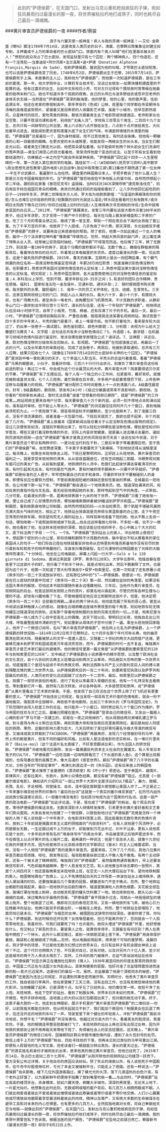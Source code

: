 > 此刻的“萨德侯爵”，在天国门口，发射出马克沁重机枪般疯狂的子弹，宛如狂风暴雨扫过最漫长的那一夜，将世界摧枯拉朽地打成筛子，同时也耗尽自己最后一滴魂魄。

###黄片审查员萨德侯爵的一夜
####作者/蔡骏

						浪子与六翼天使一般神圣！疯人与我的灵魂一般神圣！——艾伦·金斯堡《嚎叫》脚注1789年7月14日，这是改变人类历史的日子。清晨，巴黎群众聚集象征封建王权专制，关押着成千上万的革命者的巴士底狱门口。铁窗内有个男人叫喊“他们在里面杀被关的人！”愤怒的民众攻占了巴士底狱，发现监狱里只有七个囚犯：两个精神病人，四个伪造犯，还有一个淫荡犯——当拿迪安•阿尔风斯•法兰高斯•迪•萨德（Donatien Alphonse François,Marquis de Sade），俗称萨德侯爵。据说因为他的叫喊，才导致巴士底狱陷落，也可以说是萨德侯爵改变了历史。1740年6月2日，萨德侯爵出生于巴黎，2015年7月14日，萨德侯爵死于上海。本故事的主人公，我称他为“萨德侯爵”。而他第一次知道萨德侯爵，是在三年前的夏夜。那一年，他大学刚毕业，计算机专业技术宅，没谈过女朋友——如果快播和硬盘里的不能算的话。他有过喜欢的女生，比如中文系校花小芳，可对方只记得有个猥琐男时常等候在她最爱的桂林米粉门口。她也不知道许多个孤寂的夜晚，自己的头颅已与波多野结衣或苍井空老师的身体天衣无缝——当然是在“萨德侯爵”深深的脑海里，他的梦里，他的心里，他的歌声里。往前追溯五年，他还在老家的寄宿制高中。那年李安的《色戒》公映，班里每个同学都在传梁朝伟与汤唯的高难度姿势照片，紧接着又是冠希哥的人体摄影艺术展。虽是个小城市，但早恋蔚然成风，众星捧月的班花，爱吃零食的胖妹，都依次跟着男生去了电影院或快捷酒店。老师和家长也没空管，只要不耽误功课和高考，别闹到“无痛人流”。学校有三百零五个男生，二百四十九个女生，总共只有一间狭窄的公共浴室。晚上六点到八点开放给女生，八点到十点开放给男生。大伙抢着早点进去，就能闻到更衣室和莲蓬头底下女生们的气味，布满瓷砖墙缝的水滴里的秘密。“萨德侯爵”总是最后一个，因为身材瘦弱，抢不过其他男生，有时还会挨揍。但他有一颗敏感的心和一双敏感的眼睛。在更衣室的木头缝隙里，他能发现一两根女生的长头发。当女生们都走光以后，或者男生们都走光以前，他把耳朵紧贴着墙，似乎能偷听到两个钟头前女生们洗澡时的莺声燕语——男生们用恶心的目光看着他，渐渐流传他是个变态的说法，以至于所有女生看到他都绕道而行，仿佛接近一米之内空气就会传染某种疾病。“萨德侯爵”回忆起十四岁——人生里程碑的一年，第一次进入某位男同学的电脑，路径如下——C:\WINDOWS\党员学习资料\高中数学\政治思想先进性教育\国外电影\抗日战争\张纪中版笑傲江湖\第13集他不期而遇了第一位女神——平生不识武藤兰，看遍那什么也枉然。硬盘里的韩国裔日本人，手把手教会了他什么是人生？那是兰兰在中国最辉煌的年代。当“萨德侯爵”惶恐地收拾干净地板上的餐巾纸，自然而然想起小学二年级，跟妈妈在家看《泰坦尼克号》盗版碟。当ROSE对JACK深情呼唤“捷克斯洛伐克”，妈妈用双手挡住祖国花骨朵的眼睛。男孩仍然通过妈妈的指缝偷看到了，让八岁的他回忆起吃奶的日子——1990年冬天，萨德二世降临东方人间，罗大佑为他款款歌唱：“乌溜溜的黑眼珠和你的笑脸/怎么也难忘记你容颜的转变/轻飘飘的旧时光就这么溜走/转头回去看看时已匆匆数年/或许明日太阳西下倦鸟已归时/你将已经踏上旧时的归途/人生难得再次寻觅相知的伴侣/生命中就难舍蓝蓝的白云天……”2012年，“萨德侯爵”踌躇满志，发誓三年内要在这座大都市买套100平米的房子。经过半年求职，方才觅得一个房产中介的职位，每天在马路上散发新楼盘和二手房的广告。吃了三个月的零蛋业绩之后，做成了第一笔生意，帮助一个刚在夜总会下海的女孩租了套公寓。为了千辛万苦的开单，他放弃了个人提成，几乎免收了中介费。那天深夜，东北姑娘双手缠绕“萨德侯爵”的脖子，说要用自己来感谢他的帮助。除了老妈，他第一次如此接近一个女人的嘴唇，脑中一万个泷泽萝拉呻吟着“雅美蝶”呼啸而过。忽然，响起大煞风景的敲门声，这公寓住满了特殊从业人员，经常被公安局临时抽检，“萨德侯爵”吓得落荒而逃。他后悔了三年，换了无数工作，别说是一套100平的房子，就连个马桶的面积都买不起。无数个晚上，蜷缩在群租房的隔板背后，看着惨白惨白的日光灯，听着笔记本电脑里的东京热，虚度过最漫长的那一夜。仅此而言，这是个最失败的萨德侯爵。2015年，春天的故事。互联网上冒出一则招聘启事，有个霸气侧漏的岗位名称——首席淫秽色情鉴定官待遇：年薪20万岗位职责：快速准确识别色情淫秽内容。任职要求1.熟悉世界各国对淫秽色情信息的认定标准；2.熟悉中国法律方面对淫秽色情信息的认定标准、明文规定；3.熟悉中国互联网、各大运营商使用过的对淫秽色情信息的鉴定标准；4.本科及以上学历，性别不限，要求年龄在20-35岁之间；5.有良好的团队合作精神、责任感强。福利1. 国家标准五险一金及餐补，交通补助，通讯补助；2. 随时报销图书购买费用，每天额外的水果、酸奶福利；3. 每年一次的员工关怀体检，生日、结婚、生育贺礼。三天后，这家互联网视频公司的门口，排起人山人海的长队。最大六十岁，最小十六岁，有猥琐大叔，也有广场舞大妈，甚至夹杂一堆老外，自掏腰包买飞机票而来。不计其数的求职者，从静安寺山门口一直排到龙华殡仪馆十三号厅。漫长的队伍里，还有一个年轻的“萨德侯爵”。他晓得这队伍没48小时排不完，自带了小板凳、竹席、棉被，还有存满了片子的手机。最后一天，最后一小时，“萨德侯爵”已饿得前胸贴后背，严重低血糖，摇摇晃晃走进某著名视频网站。面试官是个四十多岁的中年男人，半秃的脑门冒着汗，桌上一堆餐巾纸。他不断打着哈欠，看来是车轮大战过了，扔出来一张卷子——面试题1、肤色鉴别题2、颜色判断题；3、分析题：央视为什么给大卫雕塑打马赛克？4、文字题：这句话总共有多少淫秽色情词汇？5、外语题；6、数学题：在机器学习领域对色情内容进行鉴定时，常涉及哪些数学原理及公式？请详述。7、法律题：详述日、美、欧对色情淫秽的分级体系及优缺点。8、影视题。“萨德侯爵”在彻底饿昏之前，用最后一丁点的力气，以及长年累月的审美经验，完成了这张卷子。两周后，他接到录取通知，总共有三万人应聘，结果只招收七个人（就像在1789年7月14日的巴士底狱中关押的七个囚犯）。“萨德侯爵”是测验中唯一拿到满分的天才。七个幸运儿入职当天，半秃头的总监叼着香烟，看着“萨德侯爵”乌黑的眼圈说，小伙子，我看好你哦，三百六十行行行出状元，别辜负了黄片审查员这份有前途的职业！再过三十年，你会成为这个行业最顶尖的大师。黄片审查大师？简直要得诺贝尔奖的节奏，“萨德侯爵”有了生理反应。每个人有一个独立的小工作间，拉紧窗帘，戴好耳机，就像克格勃或盖世太保。七个人三班倒，最忙碌是在后半夜，许多用户会趁着管理员下班，上传各种淫秽与血腥暴力的视频。“萨德侯爵”被分配的工作时间是晚上十一点到清晨六点。A级露性器官的，封号；B级露胸的，删视频、禁发布24小时；C级过分暴露或带来不良影响的，删视频。当你看到“视频审核未通过，暂时无法观看”或者“您想看的视频已删除”，就是“萨德侯爵”的工作成果……网站视频主要来自用户分享，每天要审查几十万个新内容，必须一刻不停地点击和滑动鼠标。虽有延时审核，但不能让人等太久，“萨德侯爵”的浏览器往往同时开几十个窗口，直到电脑崩溃死机为止。一个夜班做下来，很容易得鼠标手的腱鞘炎，至少也是麻木了。到了凌晨三四点，没有不泪流满面的，或者准备一大包餐巾纸。下班后天就亮了，食欲也提不起来，半个月就瘦了几斤肉。“萨德侯爵”桌上放着本《国家新闻出版总署关于认定淫秽及色情出版物的规定》，没过几天便倒背如流，连错别字都挑出来了。他可以轻松分辨哪些是淫秽色情，哪些是性知识科学普及，哪些又是打着淫秽色情的外衣，实际上内容非常健康，就是骗人进去赚点击量的，诸如网页游戏的视频——这在“萨德侯爵”看来才是真正的伤风败俗丧尽天良！话说在如今世道，对于黄片审查员这个职业有两种评价，一是功在当代利在千秋，二是后半辈子等着遭报应吧。至于我们的“萨德侯爵”嘛，自觉罪虐深重，下半辈子多数要死于飞来横祸，下到地狱还得从油锅里滚过。每天晚上，他乘坐末班地铁去上班，下班已是黎明鸡叫，正好赶上头班地铁。黄片审查员的福利之一，就是享受末班地铁的清净，从从容容盘踞座位，还有空间翘起二郎腿，冷眼旁观对面车窗闪过的美女广告。从前每到盛夏，地铁拥挤的人流中，色狼们此起彼伏袭击穿着清凉的女孩，有时引起耳光反击，有时则是忍气吞声，更有时被挤得手脚麻木——只要不怀孕就好。“萨德侯爵”却是标准的正人君子，牢牢控制着自己的双手和身体，尽量抓牢扶手不要触碰别人的身体，即便有反应也要努力控制，不管前面是超短裙的辣妹还是知性套装的茶婊。全城最后一班地铁，在公司楼下那一站下车，“萨德侯爵”都会遇见一个地铁乘务员。她。隧道深处袭来的风，宛如处男的食指中指与无名指，毫无经验地撩起她的长发，那样甩起到空气中的角度。一点笨拙，几分可爱。在最漫长的那一夜，距离地球表面十九米的地下世界，“萨德侯爵”只看了她匆匆一眼，便让自己成了心甘情愿的俘虏，哪怕被绳索捆绑着被SM着送到萨罗共和国……“萨德侯爵”是制服控，看到她那身地铁公司制服，自然而然想起妈妈——火车站检票员，那个肮脏不堪破风漏雨充满大蒜头气味的地方，相比之下，地铁站台简直就是克林顿与莱温斯基的办公室。走下午夜空空荡荡的地铁车厢，侧目望向荒无人烟的站台上，同样孤单地准备下班的她。他从不敢上去说一句话，哪怕咳嗽一下或假装摔倒或掉下轨道……他永远这样看她七秒钟，不多眨一眼，也不少一微秒。她也看到了他，在这样末班地铁的深夜，她应该能记住他的样子，在心中画上个大大的红叉，底下标注两个字母：一个S，一个B。“萨德侯爵”告别站台上的美人，冲出地铁上夜班打卡，想起那个密封的小办公室，即将目睹和删除不计其数的肉体，脑中冒出不知从哪看来的某位美国诗人的句子——“他们将自己拴在地铁就着安非他命从巴特里到布隆克斯基地作没有穷尽的旅行直到车轮和孩子的响声唤醒他们，浑身发抖嘴唇破裂，在灯光凄惨的动物园磨去了光辉的大脑憔悴而凄凉。”十分钟后，他坐在公司电脑前，屏幕上闪起一行大字——Salò o le 120 giornate di Sodoma，直译过来就是《萨罗，索多玛120天》。大学毕业那年，他独自躲在宿舍里下过这部片子的BT，但只看了不到半个钟头，就差点呕吐出来，然后干脆删除了文件。也是因为这个片子，他第一次知道了意大利导演皮尔•保罗•帕索里尼，也第一次知道了还有原著小说《索多玛的一百二十天或放纵学校》，还有那位SM中的“S”——萨德侯爵。顺便说一句，萨德侯爵是在巴士底狱的铁窗中完成了《索多玛一百二十天》第一部，然后藏在监狱的角落里。如果没有法国大革命的解放，恐怕这本书就将跟随作者永远埋藏地狱。三年后，当他作为黄片审查员，在视频网站的后台，检查这部网友刚刚上传的禁片，却莫名地兴奋起来，尽管仍然有各种生理与心理的不适，却饶有兴趣地看了下去，尽管根据规定他应该立即删除这部片子。但是，他决定把《索多玛一百二十天》全部看完再删……漫长的两个钟头后，他彻底克服了所有的恶心感，甚至从中阅读出某种触摸人心的感动，就像在云端俯瞰这座城市黑夜里的每个角落，宛如地铁车轮无情地碾压过隧道深处的铁轨，还有那个穿着地铁制服的女郎的完美无瑕的一切……于是，帕索尼里与萨德侯爵一块儿成为了心目中至高无上的偶像。这天下班以后，黎明扫过长夜，他独自走出公司大楼，呼吸着整座城市清新的空气，宛如重新从母体的子宫中分娩了一遍。乘坐头班地铁回家路上，他开了一个微信订阅号，名叫“黄片审查员萨德侯爵”。他在网上化名为萨德侯爵，上一个萨德侯爵的转世投胎——1814年12月2日死于巴黎附近，七十四岁在那个年代可称长寿。他的幽灵飘荡在欧洲大陆，随着被禁止的文字一度遭人遗忘，又随着二十世纪的两次大战而借尸还魂，更被移花接木到萨罗共和国或遗臭万年或流芳百世。而今，萨德侯爵的时代一去不复返，唯独黄片审查员才是艺术家们最后的避难所。他的微信号里第一篇文章是“从萨德侯爵到墨索里尼的120年与到帕索里尼的120天”。文中阐述了萨德侯爵在小说原著中的精华思想，以及整个欧洲社会的文化变迁，自十九世纪的古典主义启蒙运动到两次工业革命，然后是巨大恐怖的第一次世界大战，彻底摧毁三个皇冠与延续千年的贵族文明，再到法西斯与共产主义的歌利亚巨人间的搏斗直到残酷无情的第二次世界大战。从萨德侯爵死后的一百二十年间，到墨索里尼执政以及萨罗共和国最后的疯狂，人类历史的变化远远超越了过去的一千二百年。最后，帕索里尼以萨德侯爵之名，拍摄了一部惊世骇俗的电影，进行了有史以来最深入骨髓的反省。他有一个礼拜没有去看微信，等到重新打开一看，居然有几百次转发。评论各种各样，大多是赞赏和崇拜，说“萨德侯爵”从黄片里看出了艺术家的审美。于是，他发现了自己存活在这个世界上除了打飞机还有更重要的意义。“萨德侯爵”开始违反公司规定，每当发现一部具有艺术价值的色情电影，就会一秒不漏地看完，吸取其中全部精华，再依依不舍地删除。比如三个多钟头的《罗马帝国荒淫史》，为了防范随时会闯入检查工作的总监，他只能开一个小窗口，同时旁边有几十个窗口作为掩护。罗马帝国的狂欢与灭亡之后，晨曦已照耀在窗外，“萨德侯爵”登录自己的微信号，又发出一篇撼人心魄的影评“罗马不是一天建立的，却是在一夜之间倒掉的”。他从母狼给两兄弟哺乳建立罗马城，到斗兽场与角斗士斯巴达克斯，再到凯撒大帝和埃及艳后克里奥佩特拉，最后是匈奴人阿提拉的铁蹄。果然，这篇的影响力更为巨大，几天后转到了某位好莱坞著名华裔大导演的微信号里，又被译成英文转载到了FACEBOOK。“萨德侯爵”再接再厉，发现几个经常被封号的马甲，虽然上传的都是黄片，但有不同的偏好和风格。比如有人是法语电影的忠实粉丝，在一堆烂片里夹杂了《Baise-moi》（这个法语片名太直接了，不好意思翻译出来）。作为法国人的转世投胎，“萨德侯爵”冷峻地看完后删除，发出一篇揭露批判资本主义社会的左翼雄文。有人专发日本鬼子的CULT片，“萨德侯爵”一边吃泡面一边啃鸭脖看完了《下水道的美人鱼》。这个算是比较极端的，也有阳春白雪的高雅艺术，像大岛渚的《感官世界》。嗣后“萨德侯爵”用了八千字的长篇大论，分析当年的“阿部定事件”，再演化到渡边淳一的《失乐园》。还有后来居上的韩国电影，“萨德侯爵”重点推荐了金基德的《漂流欲室》和《坏小子》思密达。至于泰国片、越南片、菲律宾片，还有拉美片、东欧片，各种小众情色经典，都没有被“萨德侯爵”错过。尤其是《一部塞尔维亚电影》，确如该片介绍所云“一部让世界十大禁片全是浮云的CULT极品”。暴力、肢解、杀戮、乱伦、手足相残、同室操戈、自杀，连中国驻南联盟大使馆都让美国人炸了……不正是近二十年来塞尔维亚给世界的印象吗？最后的台词“这就是一个真实的塞尔维亚家庭”，在历尽内战外战民族分裂道德沦丧后，《一部塞尔维亚电影》恰如其分地成为这个国家的代名词，这是一部严肃的政治电影——“萨德侯爵”如此评论道。于是，我也成了“萨德侯爵”的粉丝，每个周五的深夜，等待萨德侯爵的推送消息。无数资深影评人倾情转发推荐，引来更多的黄片爱好者和文艺青年们聚众围观。大家自发地为他建了一个微信群，兴致勃勃地讨论“萨德侯爵”究竟是怎样一个神秘的人物？有人说他是一个中年男子，在电影资料馆里上班，因此能看到无数珍贵的色情片资料，放到二十年前就是揭露资本主义腐朽阴暗面的“内部资料片”。也有人说他是个风流种子，必然是御女无数，一生征服过成千上万的女子，却能做到万花丛中过，片叶不沾身。更有人说他其实是个女的，十多年前非常有名的“用身体写作”的美女作家，作品被查禁之后销声匿迹多年，而今在微信上以点评黄片的名义梅开二度。最离谱的一种说法：他是个变态杀人狂，就像十九世纪伦敦的开膛手杰克，因为他曾用莎士比亚般诗意的文字歌颂过《香水》的主人公格雷诺耶。当然，没有一个人相信“萨德侯爵”真的是黄片审查员。盛夏来临，工作了几个月后，其他几位黄片审查员都出现烦躁、呕吐、脱发等反应，每张脸都是纵欲过度人不像人鬼不像鬼。有两个主动辞职，还有一个被关进了精神病院。唯独我们的“萨德侯爵”，虽然每晚熬通宵看黄片，早上还要发微信写影评，气色却越来越精神，整个人愈发有文艺范。有人说他像当年徐志摩的一张照片，真是个人间四月天！他还是每晚乘坐末班地铁上班，在空无一人的大理石站台下车，望向地铁制服的美人。她困倦地靠在广告牌上，让人不免猜想起白天的工作场景——奔波在站台上维持秩序，遇到人潮汹涌的时刻，还要强推最后几个乘客的屁股，硬塞进车门不至于晚点。忽然，整个地铁站台都剧烈摇晃起来，最后一班地铁开出后剧烈爆炸，隧道里飘满呛人的黑色烟雾。天花板全部坠落，玻璃灯罩在地面上粉碎，自动贩卖机里的罐头饮料撒了一地。她也摔倒在地，额头沁出一道细细的血痕，抹过嘴角似乎最艳的唇膏。“萨德侯爵”奋不顾身扑过去，将她从一块摇摇欲坠的墙面上拖开。整个地面竖了过来，像即将沉没的泰坦尼克号。又有一辆地铁列车飞来，被地心引力拉拽着冲向站台。他俩只能双手抓着台阶，一格格往上爬去。然而，整个地铁站全部塌陷了，地面恐怕已是末日。“萨德侯爵”与暗恋的女神，被围困在这狭窄的地狱深处。谢谢你救了我，你叫什么？萨德侯爵。到这时候你还开玩笑？女孩嗔怪着他，但已不能离开他了，否则就会一个人孤零零地死去。我喜欢你。可我们就要死了吗？也许是的。她将头埋进“萨德侯爵”怀里，他好想做些什么，但又制止了邪恶的念头，要是乘人之危，就算侥幸得手，又跟畜生有何区别？两人在黑暗中拥抱了一个钟头，此外什么都没做过，直到一块钢筋混凝土落下来，“萨德侯爵”用身体保护着她，脑袋和心脏被砸成了肉酱……忽然，他从电脑前爬起来，原来是个可怕的噩梦啊。凌晨四点，刚才梦中的场景，不过是他无数次幻想过的世界末日，也只有这样才有机会跟女神说上话吧？不过，这个代价也稍微大了些，不仅是对自己，还有对她，以及对另外六十亿人类，至少对这座城市的两千万人来说太残忍了。突然，工作间的房门被推开，总监气势汹汹地站在他背后。“萨德侯爵”的显示屏正在播放杜拉斯的《情人》，1930年潮湿闷热的印度支那首府西贡街边，中国富二代正在与法国少女共赴巫山，梁家辉健美的屁股，恰好对准了总监错愕震惊进而迷醉的脸——影片已近尾声，这是他们的最后一次。虽然，总监暴露了他是个深柜同志的秘密，“萨德侯爵”还是因为违法公司规定，并且遭到同事告密而被开除。天明时分，他丢失了黄片审查员的工作，独自收拾行李离开。他在家里睡了三天三夜，没有去找工作，也没有发微信继续他的黄片影评。当他睡醒了起来，已是深夜十点。似乎忘了已经失业，他仍像往常一样，收拾干净了去上班。末班地铁，他走下空旷的站台，看到了制服女神。世界末日并未如约而来，“萨德侯爵”打开微信，甩开手拼命地摇，连地面上的大妈以及红包都摇出来了，但对面的她无动于衷。终于，这辈子最大胆的一次，他走到女神跟前，展示手机里的“黄片审查员萨德侯爵”的二维码说——你好，以前我每天都能见到你，但从明天起就见不到了，我们能加个微信吗？制服美女往后退了两步，往还没开走的地铁列车叫了一声。驾驶室里下来个健壮的年轻男人，冲到“萨德侯爵”面前冷冷地说，你想干毛？“萨德侯爵”并没有害怕，他越过对方高大的个头，看着美女的脸庞说，我喜欢你。于是，他的眼镜连带整张脸都被打飞了。末班地铁的站台上再也没有出现过女神，因为开地铁的男朋友让她不用再每天来等他下班了，免得被社会上的变态狂骚扰。这天晚上，“黄片审查员萨德侯爵”的微信订阅号，因被朝阳区群众举报传播色情内容，遭到了永久性封号的处罚。微信上成千上万的“萨德侯爵”粉丝，四处寻找他的下落，但再未见到过类似的马甲号重出江湖。即便有人假冒他的名义写文章，但老读者们一眼就能分辨出真伪。漫长的夏天过去，“萨德侯爵”的真实姓名和身份才被网友扒出来，原来他真的做过黄片审查员。但他已经死了。2015年7月14日，攻占巴士底狱二百十七周年，“萨德侯爵”从刚开除他的视频网站公司楼顶一跃而下。警方没有公布过详情，关于他自杀的原因众说纷纭。除了失业的缘故以外，有人说他死于中国股市，在牛市中炒股使用杠杆，亏光了本金又被强制平仓，只能走上了绝路。还有一种说法——“萨德侯爵”自杀那晚，楼下几位外国游客路过，摸了摸光光的头顶，落下几滴温热的白色汁液，有个老外正好饿了，以为是新鲜牛奶便用手指蘸了放到嘴里吮吸一番……与此同时，“萨德侯爵”站在高高的楼顶天台，赤身裸体，犹如六翼天使，俯瞰大半城市。深深的黑夜里，无论天上地下，一片星光灿烂。他想象在此时此刻，无数或明或暗的窗户背后，有几百万人相拥而眠或不眠。人们彼此相爱或者彼此不爱或者彼此憎恨或者彼此欺骗或者等价或者不等价地交换。人们小心翼翼地或尽情放纵地磨砺着享受着消耗着彼此的肉体、精神以及尊严，又有绝大多数的生命被谋杀在避孕工具和对未来的内心恐惧里。也有更多的几百万人，全然孤独地面对长夜，将自己奉献给天空与地板——就像此刻的“萨德侯爵”，在天国门口，发射出马克沁重机枪般疯狂的子弹，宛如狂风暴雨扫过最漫长的那一夜，将世界摧枯拉朽地打成筛子，同时也耗尽自己最后一滴魂魄。我的表哥叶萧警官私下告诉我，根据法医的验尸报告，“萨德侯爵”在坠地之前就已死亡。蔡骏新书《最漫长的那一夜》即将于8月22日上市。			  		